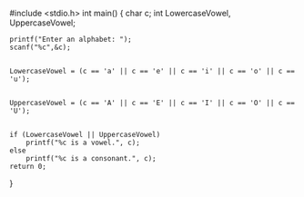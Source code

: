 #include <stdio.h>
int main()
{
    char c;
    int LowercaseVowel, UppercaseVowel;

    printf("Enter an alphabet: ");
    scanf("%c",&c);

   
    LowercaseVowel = (c == 'a' || c == 'e' || c == 'i' || c == 'o' || c == 'u');

    
    UppercaseVowel = (c == 'A' || c == 'E' || c == 'I' || c == 'O' || c == 'U');

   
    if (LowercaseVowel || UppercaseVowel)
        printf("%c is a vowel.", c);
    else
        printf("%c is a consonant.", c);
    return 0;
}

